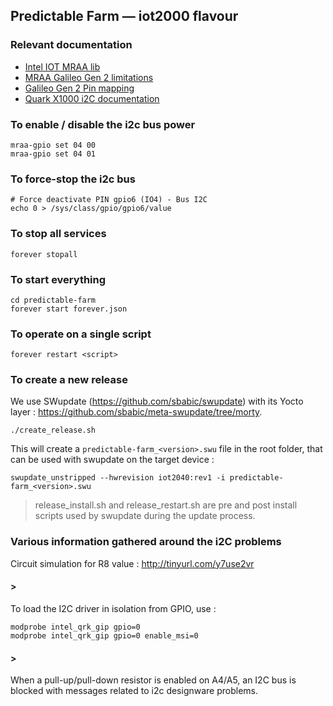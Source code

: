 Predictable Farm — iot2000 flavour
---

### Relevant documentation

  - [Intel IOT MRAA lib](http://iotdk.intel.com/docs/master/mraa/node/classes/i2c.html#method_readWordReg)
  - [MRAA Galileo Gen 2 limitations](https://github.com/intel-iot-devkit/mraa/blob/master/docs/galileorevh.md)
  - [Galileo Gen 2 Pin mapping](https://link.springer.com/chapter/10.1007/978-1-4302-6838-3_14)
  - [Quark X1000 i2C documentation](https://github.com/slavaim/Linux-Intel-Galileo-Gen2-QuarkX1000/tree/master/BSPv1.1.0/linux_v3.8.7/work/Documentation/i2c)

### To enable / disable the i2c bus power

    mraa-gpio set 04 00
    mraa-gpio set 04 01

### To force-stop the i2c bus

    # Force deactivate PIN gpio6 (IO4) - Bus I2C
    echo 0 > /sys/class/gpio/gpio6/value

### To stop all services 

    forever stopall

### To start everything

    cd predictable-farm
    forever start forever.json

### To operate on a single script

    forever restart <script>

### To create a new release

We use SWupdate (https://github.com/sbabic/swupdate) with its Yocto layer : https://github.com/sbabic/meta-swupdate/tree/morty.

    ./create_release.sh

This will create a `predictable-farm_<version>.swu` file in the root folder, that can be used with swupdate on the target device :

    swupdate_unstripped --hwrevision iot2040:rev1 -i predictable-farm_<version>.swu

> release_install.sh and release_restart.sh are pre and post install scripts used by swupdate during the update process.

### Various information gathered around the i2C problems

Circuit simulation for R8 value : http://tinyurl.com/y7use2vr

#### >
To load the I2C driver in isolation from GPIO, use :

    modprobe intel_qrk_gip gpio=0
    modprobe intel_qrk_gip gpio=0 enable_msi=0

#### >
When a pull-up/pull-down resistor is enabled on A4/A5, an I2C bus is blocked with messages related to i2c designware problems.